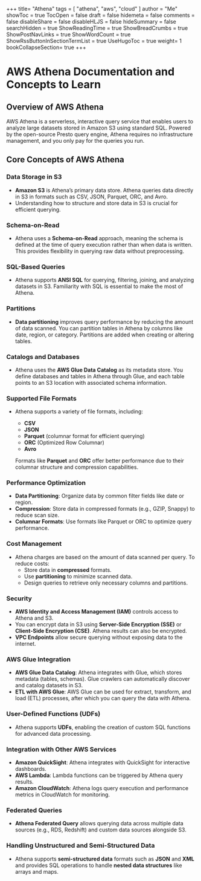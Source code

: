 +++
title= "Athena"
tags = [ "athena", "aws", "cloud" ]
author = "Me"
showToc = true
TocOpen = false
draft = false
hidemeta = false
comments = false
disableShare = false
disableHLJS = false
hideSummary = false
searchHidden = true
ShowReadingTime = true
ShowBreadCrumbs = true
ShowPostNavLinks = true
ShowWordCount = true
ShowRssButtonInSectionTermList = true
UseHugoToc = true
weight= 1
bookCollapseSection= true
+++

# AWS Athena Documentation and Concepts to Learn

## Overview of AWS Athena
AWS Athena is a serverless, interactive query service that enables users to analyze large datasets stored in Amazon S3 using standard SQL. Powered by the open-source Presto query engine, Athena requires no infrastructure management, and you only pay for the queries you run.

## Core Concepts of AWS Athena

### Data Storage in S3
- **Amazon S3** is Athena’s primary data store. Athena queries data directly in S3 in formats such as CSV, JSON, Parquet, ORC, and Avro.
- Understanding how to structure and store data in S3 is crucial for efficient querying.

### Schema-on-Read
- Athena uses a **Schema-on-Read** approach, meaning the schema is defined at the time of query execution rather than when data is written. This provides flexibility in querying raw data without preprocessing.

### SQL-Based Queries
- Athena supports **ANSI SQL** for querying, filtering, joining, and analyzing datasets in S3. Familiarity with SQL is essential to make the most of Athena.

### Partitions
- **Data partitioning** improves query performance by reducing the amount of data scanned. You can partition tables in Athena by columns like date, region, or category. Partitions are added when creating or altering tables.

### Catalogs and Databases
- Athena uses the **AWS Glue Data Catalog** as its metadata store. You define databases and tables in Athena through Glue, and each table points to an S3 location with associated schema information.

### Supported File Formats
- Athena supports a variety of file formats, including:
  - **CSV**
  - **JSON**
  - **Parquet** (columnar format for efficient querying)
  - **ORC** (Optimized Row Columnar)
  - **Avro**
  
  Formats like **Parquet** and **ORC** offer better performance due to their columnar structure and compression capabilities.

### Performance Optimization
- **Data Partitioning**: Organize data by common filter fields like date or region.
- **Compression**: Store data in compressed formats (e.g., GZIP, Snappy) to reduce scan size.
- **Columnar Formats**: Use formats like Parquet or ORC to optimize query performance.

### Cost Management
- Athena charges are based on the amount of data scanned per query. To reduce costs:
  - Store data in **compressed** formats.
  - Use **partitioning** to minimize scanned data.
  - Design queries to retrieve only necessary columns and partitions.

### Security
- **AWS Identity and Access Management (IAM)** controls access to Athena and S3.
- You can encrypt data in S3 using **Server-Side Encryption (SSE)** or **Client-Side Encryption (CSE)**. Athena results can also be encrypted.
- **VPC Endpoints** allow secure querying without exposing data to the internet.

### AWS Glue Integration
- **AWS Glue Data Catalog**: Athena integrates with Glue, which stores metadata (tables, schemas). Glue crawlers can automatically discover and catalog datasets in S3.
- **ETL with AWS Glue**: AWS Glue can be used for extract, transform, and load (ETL) processes, after which you can query the data with Athena.

### User-Defined Functions (UDFs)
- Athena supports **UDFs**, enabling the creation of custom SQL functions for advanced data processing.

### Integration with Other AWS Services
- **Amazon QuickSight**: Athena integrates with QuickSight for interactive dashboards.
- **AWS Lambda**: Lambda functions can be triggered by Athena query results.
- **Amazon CloudWatch**: Athena logs query execution and performance metrics in CloudWatch for monitoring.

### Federated Queries
- **Athena Federated Query** allows querying data across multiple data sources (e.g., RDS, Redshift) and custom data sources alongside S3.

### Handling Unstructured and Semi-Structured Data
- Athena supports **semi-structured data** formats such as **JSON** and **XML** and provides SQL operations to handle **nested data structures** like arrays and maps.

